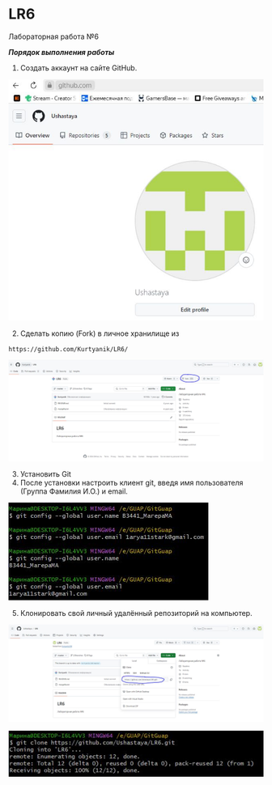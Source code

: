 # LR6
Лабораторная работа №6

***Порядок выполнения работы***
1. Создать аккаунт на сайте GitHub.

![Рисунок 1](LR_screenshots/0.jpg)

2. Сделать копию (Fork) в личное хранилище из 
```
https://github.com/Kurtyanik/LR6/
```

![Рисунок 3](LR_screenshots/2.jpg)

3. Установить Git 
4. После установки настроить клиент git, введя имя пользователя (Группа 
Фамилия И.О.) и email.

![Рисунок 3](LR_screenshots/1.jpg)

5. Клонировать свой личный удалённый репозиторий на компьютер.

![Рисунок 3](LR_screenshots/3.jpg)

![Рисунок 3](LR_screenshots/4.jpg)